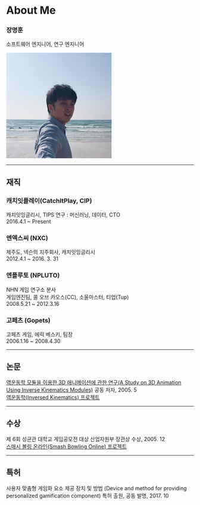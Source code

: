 
# About Me

### 장명훈  
소프트웨어 엔지니어, 연구 엔지니어  

![images](/assets/images/profile.jpg)

---

## 재직

### 캐치잇플레이(CatchItPlay, CIP)
캐치잇잉글리시, TIPS 연구 : 머신러닝, 데이터, CTO  
2016.4.1 ~  Present

### 엔엑스씨 (NXC)
제주도, 넥슨의 지주회사, 캐치잇잉글리시  
2012.4.1 ~ 2016. 3. 31  

### 엔플루토 (NPLUTO)
NHN 게임 연구소 분사    
게임엔진팀, 콜 오브 카오스(CC), 소울마스터, 티업(Tup)  
2008.5.21 ~ 2012.3.16  

### 고페츠 (Gopets)
고페츠 게임, 에릭 베스키, 팀장  
2006.1.16 ~ 2008.4.30  

---

## 논문
[역운동학 모듈을 이용한 3D 애니메이션에 관한 연구(A Study on 3D Animation Using Inverse Kinematics Modules)](http://www.dbpia.co.kr/Journal/ArticleDetail/NODE01616414) 공동 저자, 2005. 5  
[역운동학(Inversed Kinematics) 프로젝트](/projects/game/ik.html)  

---

## 수상
제 6회 성균관 대학교 게임공모전 대상 산업자원부 장관상 수상, 2005. 12  
[스매시 볼링 온라인(Smash Bowling Online) 프로젝트](/projects/game/smash_bowling.html)  

---

## 특허
사용자 맞춤형 게임화 요소 제공 장치 및 방법 (Device and method for providing personalized gamification component) 특허 출원, 공동 발명, 2017. 10  

